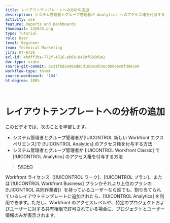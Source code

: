 ```yaml
---
title: レイアウトテンプレートへの分析の追加
description: システム管理者とグループ管理者が Analytics へのアクセス権を付与する方法について説明します。
activity: use
feature: Reports and Dashboards
thumbnail: 335045.png
type: Tutorial
role: User
level: Beginner
team: Technical Marketing
jira: KT-8726
exl-id: 4bdff3ba-772f-4526-ab6b-8428f695d9a2
doc-type: video
source-git-commit: 6c31f8d2e98ad8cd1880cd03ec0b0e6c0fd9ec09
workflow-type: tm+mt
source-wordcount: '104'
ht-degree: 100%

---
```


# レイアウトテンプレートへの分析の追加

このビデオでは、次のことを学習します。

* システム管理者とグループ管理者が[!UICONTROL 新しい Workfront エクスペリエンス]で [!UICONTROL Analytics] のアクセス権を付与する方法
* システム管理者とグループ管理者が [!UICONTROL Workfront Classic] で [!UICONTROL Analytics] のアクセス権を付与する方法

>[!VIDEO](https://video.tv.adobe.com/v/335045/?quality=12&learn=on)

Workfront ライセンス（[!UICONTROL ワーク]、[!UICONTROL プラン]、または [!UICONTROL Workfront Business] プランかそれより上位のプランの[!UICONTROL 共同作業者]）を持っているユーザーなら誰でも、割り当てられているレイアウトテンプレートに追加されたら、[!UICONTROL Analytics] を利用できます。ただし、Workfront のアクセスレベルや、特定のプロジェクトおよびユーザーに対する共有権限で許可されている場合に、プロジェクトとユーザー情報のみが表示されます。
